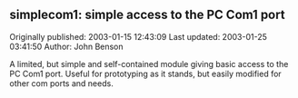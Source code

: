 ## simplecom1: simple access to the PC Com1 port

Originally published: 2003-01-15 12:43:09
Last updated: 2003-01-25 03:41:50
Author: John Benson

A limited, but simple and self-contained module giving basic access to the PC Com1 port. Useful for prototyping as it stands, but easily modified for other com ports and needs.